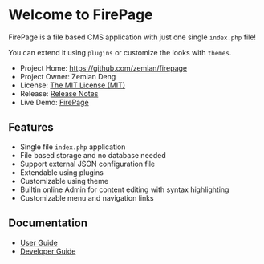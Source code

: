 # Welcome to FirePage

FirePage is a file based CMS application with just one single `index.php` file!

You can extend it using `plugins` or customize the looks with `themes`.

* Project Home: https://github.com/zemian/firepage
* Project Owner: Zemian Deng
* License: [The MIT License (MIT)](license.md)
* Release: [Release Notes](release.md)
* Live Demo: [FirePage](https://zemiancodeplayground.000webhostapp.com/firepage/index.php)

## Features

* Single file `index.php` application
* File based storage and no database needed
* Support external JSON configuration file
* Extendable using plugins
* Customizable using theme
* Builtin online Admin for content editing with syntax highlighting
* Customizable menu and navigation links

## Documentation

* [User Guide](docs/user-guide.md)
* [Developer Guide](docs/developer-guide.md)
